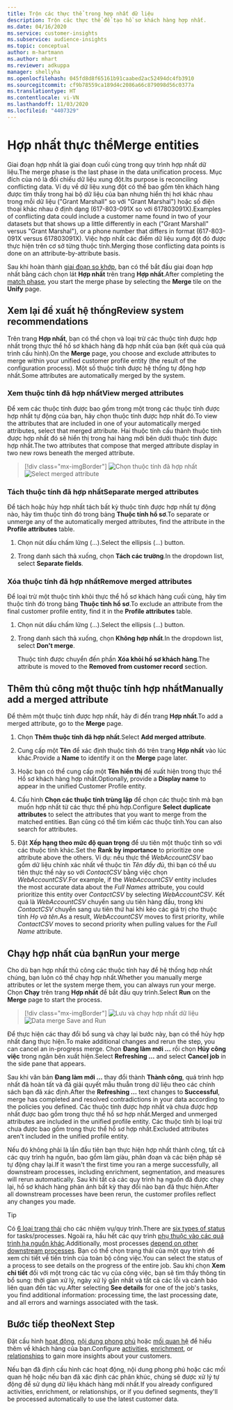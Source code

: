 ```yaml
---
title: Trộn các thực thể trong hợp nhất dữ liệu
description: Trộn các thực thể để tạo hồ sơ khách hàng hợp nhất.
ms.date: 04/16/2020
ms.service: customer-insights
ms.subservice: audience-insights
ms.topic: conceptual
author: m-hartmann
ms.author: mhart
ms.reviewer: adkuppa
manager: shellyha
ms.openlocfilehash: 045fd8d8f65161b91caabed2ac52494dc4fb3910
ms.sourcegitcommit: cf9b78559ca189d4c2086a66c879098d56c0377a
ms.translationtype: HT
ms.contentlocale: vi-VN
ms.lasthandoff: 11/03/2020
ms.locfileid: "4407329"
---
```

# <a name="merge-entities"></a><span data-ttu-id="d20cf-103">Hợp nhất thực thể</span><span class="sxs-lookup"><span data-stu-id="d20cf-103">Merge entities</span></span>

<span data-ttu-id="d20cf-104">Giai đoạn hợp nhất là giai đoạn cuối cùng trong quy trình hợp nhất dữ liệu.</span><span class="sxs-lookup"><span data-stu-id="d20cf-104">The merge phase is the last phase in the data unification process.</span></span> <span data-ttu-id="d20cf-105">Mục đích của nó là đối chiếu dữ liệu xung đột.</span><span class="sxs-lookup"><span data-stu-id="d20cf-105">Its purpose is reconciling conflicting data.</span></span> <span data-ttu-id="d20cf-106">Ví dụ về dữ liệu xung đột có thể bao gồm tên khách hàng được tìm thấy trong hai bộ dữ liệu của bạn nhưng hiển thị hơi khác nhau trong mỗi dữ liệu ("Grant Marshall" so với "Grant Marshal") hoặc số điện thoại khác nhau ở định dạng (617-803-091X so với 617803091X).</span><span class="sxs-lookup"><span data-stu-id="d20cf-106">Examples of conflicting data could include a customer name found in two of your datasets but that shows up a little differently in each ("Grant Marshall" versus "Grant Marshal"), or a phone number that differs in format (617-803-091X versus 617803091X).</span></span> <span data-ttu-id="d20cf-107">Việc hợp nhất các điểm dữ liệu xung đột đó được thực hiện trên cơ sở từng thuộc tính.</span><span class="sxs-lookup"><span data-stu-id="d20cf-107">Merging those conflicting data points is done on an attribute-by-attribute basis.</span></span>

<span data-ttu-id="d20cf-108">Sau khi hoàn thành [giai đoạn so khớp](match-entities.md), bạn có thể bắt đầu giai đoạn hợp nhất bằng cách chọn lát **Hợp nhất** trên trang **Hợp nhất**.</span><span class="sxs-lookup"><span data-stu-id="d20cf-108">After completing the [match phase](match-entities.md), you start the merge phase by selecting the **Merge** tile on the **Unify** page.</span></span>

## <a name="review-system-recommendations"></a><span data-ttu-id="d20cf-109">Xem lại đề xuất hệ thống</span><span class="sxs-lookup"><span data-stu-id="d20cf-109">Review system recommendations</span></span>

<span data-ttu-id="d20cf-110">Trên trang **Hợp nhất**, bạn có thể chọn và loại trừ các thuộc tính được hợp nhất trong thực thể hồ sơ khách hàng đã hợp nhất của bạn (kết quả của quá trình cấu hình).</span><span class="sxs-lookup"><span data-stu-id="d20cf-110">On the **Merge** page, you choose and exclude attributes to merge within your unified customer profile entity (the result of the configuration process).</span></span> <span data-ttu-id="d20cf-111">Một số thuộc tính được hệ thống tự động hợp nhất.</span><span class="sxs-lookup"><span data-stu-id="d20cf-111">Some attributes are automatically merged by the system.</span></span>

### <a name="view-merged-attributes"></a><span data-ttu-id="d20cf-112">Xem thuộc tính đã hợp nhất</span><span class="sxs-lookup"><span data-stu-id="d20cf-112">View merged attributes</span></span>

<span data-ttu-id="d20cf-113">Để xem các thuộc tính được bao gồm trong một trong các thuộc tính được hợp nhất tự động của bạn, hãy chọn thuộc tính được hợp nhất đó.</span><span class="sxs-lookup"><span data-stu-id="d20cf-113">To view the attributes that are included in one of your automatically merged attributes, select that merged attribute.</span></span> <span data-ttu-id="d20cf-114">Hai thuộc tính cấu thành thuộc tính được hợp nhất đó sẽ hiển thị trong hai hàng mới bên dưới thuộc tính được hợp nhất.</span><span class="sxs-lookup"><span data-stu-id="d20cf-114">The two attributes that compose that merged attribute display in two new rows beneath the merged attribute.</span></span>

> [!div class="mx-imgBorder"]
> <span data-ttu-id="d20cf-115">![Chọn thuộc tính đã hợp nhất](media/configure-data-merge-profile-attributes.png "Chọn thuộc tính đã hợp nhất")</span><span class="sxs-lookup"><span data-stu-id="d20cf-115">![Select merged attribute](media/configure-data-merge-profile-attributes.png "Select merged attribute")</span></span>

### <a name="separate-merged-attributes"></a><span data-ttu-id="d20cf-116">Tách thuộc tính đã hợp nhất</span><span class="sxs-lookup"><span data-stu-id="d20cf-116">Separate merged attributes</span></span>

<span data-ttu-id="d20cf-117">Để tách hoặc hủy hợp nhất tách bất kỳ thuộc tính được hợp nhất tự động nào, hãy tìm thuộc tính đó trong bảng **Thuộc tính hồ sơ**.</span><span class="sxs-lookup"><span data-stu-id="d20cf-117">To separate or unmerge any of the automatically merged attributes, find the attribute in the **Profile attributes** table.</span></span>

1. <span data-ttu-id="d20cf-118">Chọn nút dấu chấm lửng (...).</span><span class="sxs-lookup"><span data-stu-id="d20cf-118">Select the ellipsis (...) button.</span></span>
  
2. <span data-ttu-id="d20cf-119">Trong danh sách thả xuống, chọn **Tách các trường**.</span><span class="sxs-lookup"><span data-stu-id="d20cf-119">In the dropdown list, select **Separate fields**.</span></span>

### <a name="remove-merged-attributes"></a><span data-ttu-id="d20cf-120">Xóa thuộc tính đã hợp nhất</span><span class="sxs-lookup"><span data-stu-id="d20cf-120">Remove merged attributes</span></span>

<span data-ttu-id="d20cf-121">Để loại trừ một thuộc tính khỏi thực thể hồ sơ khách hàng cuối cùng, hãy tìm thuộc tính đó trong bảng **Thuộc tính hồ sơ**.</span><span class="sxs-lookup"><span data-stu-id="d20cf-121">To exclude an attribute from the final customer profile entity, find it in the **Profile attributes** table.</span></span>

1. <span data-ttu-id="d20cf-122">Chọn nút dấu chấm lửng (...).</span><span class="sxs-lookup"><span data-stu-id="d20cf-122">Select the ellipsis (...) button.</span></span>
  
2. <span data-ttu-id="d20cf-123">Trong danh sách thả xuống, chọn **Không hợp nhất**.</span><span class="sxs-lookup"><span data-stu-id="d20cf-123">In the dropdown list, select **Don't merge**.</span></span>

   <span data-ttu-id="d20cf-124">Thuộc tính được chuyển đến phần **Xóa khỏi hồ sơ khách hàng**.</span><span class="sxs-lookup"><span data-stu-id="d20cf-124">The attribute is moved to the **Removed from customer record** section.</span></span>

## <a name="manually-add-a-merged-attribute"></a><span data-ttu-id="d20cf-125">Thêm thủ công một thuộc tính hợp nhất</span><span class="sxs-lookup"><span data-stu-id="d20cf-125">Manually add a merged attribute</span></span>

<span data-ttu-id="d20cf-126">Để thêm một thuộc tính được hợp nhất, hãy đi đến trang **Hợp nhất**.</span><span class="sxs-lookup"><span data-stu-id="d20cf-126">To add a merged attribute, go to the **Merge** page.</span></span>

1. <span data-ttu-id="d20cf-127">Chọn **Thêm thuộc tính đã hợp nhất**.</span><span class="sxs-lookup"><span data-stu-id="d20cf-127">Select **Add merged attribute**.</span></span>

2. <span data-ttu-id="d20cf-128">Cung cấp một **Tên** để xác định thuộc tính đó trên trang **Hợp nhất** vào lúc khác.</span><span class="sxs-lookup"><span data-stu-id="d20cf-128">Provide a **Name** to identify it on the **Merge** page later.</span></span>

3. <span data-ttu-id="d20cf-129">Hoặc bạn có thể cung cấp một **Tên hiển thị** để xuất hiện trong thực thể Hồ sơ khách hàng hợp nhất.</span><span class="sxs-lookup"><span data-stu-id="d20cf-129">Optionally, provide a **Display name** to appear in the unified Customer Profile entity.</span></span>

4. <span data-ttu-id="d20cf-130">Cấu hình **Chọn các thuộc tính trùng lặp** để chọn các thuộc tính mà bạn muốn hợp nhất từ các thực thể phù hợp.</span><span class="sxs-lookup"><span data-stu-id="d20cf-130">Configure **Select duplicate attributes** to select the attributes that you want to merge from the matched entities.</span></span> <span data-ttu-id="d20cf-131">Bạn cũng có thể tìm kiếm các thuộc tính.</span><span class="sxs-lookup"><span data-stu-id="d20cf-131">You can also search for attributes.</span></span>

5. <span data-ttu-id="d20cf-132">Đặt **Xếp hạng theo mức độ quan trọng** để ưu tiên một thuộc tính so với các thuộc tính khác.</span><span class="sxs-lookup"><span data-stu-id="d20cf-132">Set the **Rank by importance** to prioritize one attribute above the others.</span></span> <span data-ttu-id="d20cf-133">Ví dụ: nếu thực thể *WebAccountCSV* bao gồm dữ liệu chính xác nhất về thuộc tín *Tên đầy đủ*, thì bạn có thể ưu tiên thực thể này so với *ContactCSV* bằng việc chọn *WebAccountCSV*.</span><span class="sxs-lookup"><span data-stu-id="d20cf-133">For example, if the *WebAccountCSV* entity includes the most accurate data about the *Full Names* attribute, you could prioritize this entity over *ContactCSV* by selecting *WebAccountCSV*.</span></span> <span data-ttu-id="d20cf-134">Kết quả là *WebAccountCSV* chuyển sang ưu tiên hàng đầu, trong khi *ContactCSV* chuyển sang ưu tiên thứ hai khi kéo các giá trị cho thuộc tính *Họ và tên*.</span><span class="sxs-lookup"><span data-stu-id="d20cf-134">As a result, *WebAccountCSV* moves to first priority, while *ContactCSV* moves to second priority when pulling values for the *Full Name* attribute.</span></span>

## <a name="run-your-merge"></a><span data-ttu-id="d20cf-135">Chạy hợp nhất của bạn</span><span class="sxs-lookup"><span data-stu-id="d20cf-135">Run your merge</span></span>

<span data-ttu-id="d20cf-136">Cho dù bạn hợp nhất thủ công các thuộc tính hay để hệ thống hợp nhất chúng, bạn luôn có thể chạy hợp nhất.</span><span class="sxs-lookup"><span data-stu-id="d20cf-136">Whether you manually merge attributes or let the system merge them, you can always run your merge.</span></span> <span data-ttu-id="d20cf-137">Chọn **Chạy** trên trang **Hợp nhất** để bắt đầu quy trình.</span><span class="sxs-lookup"><span data-stu-id="d20cf-137">Select **Run** on the **Merge** page to start the process.</span></span>

> [!div class="mx-imgBorder"]
> <span data-ttu-id="d20cf-138">![Lưu và chạy hợp nhất dữ liệu](media/configure-data-merge-save-run.png "Lưu và chạy hợp nhất dữ liệu")</span><span class="sxs-lookup"><span data-stu-id="d20cf-138">![Data merge Save and Run](media/configure-data-merge-save-run.png "Data merge Save and Run")</span></span>

<span data-ttu-id="d20cf-139">Để thực hiện các thay đổi bổ sung và chạy lại bước này, bạn có thể hủy hợp nhất đang thực hiện.</span><span class="sxs-lookup"><span data-stu-id="d20cf-139">To make additional changes and rerun the step, you can cancel an in-progress merge.</span></span> <span data-ttu-id="d20cf-140">Chọn **Đang làm mới ...** rồi chọn **Hủy công việc**  trong ngăn bên xuất hiện.</span><span class="sxs-lookup"><span data-stu-id="d20cf-140">Select **Refreshing ...** and select **Cancel job**  in the side pane that appears.</span></span>

<span data-ttu-id="d20cf-141">Sau khi văn bản **Đang làm mới ...** thay đổi thành **Thành công**, quá trình hợp nhất đã hoàn tất và đã giải quyết mẫu thuẫn trong dữ liệu theo các chính sách bạn đã xác định.</span><span class="sxs-lookup"><span data-stu-id="d20cf-141">After the **Refreshing ...** text changes to **Successful**, merge has completed and resolved contradictions in your data according to the policies you defined.</span></span> <span data-ttu-id="d20cf-142">Các thuộc tính được hợp nhất và chưa được hợp nhất được bao gồm trong thực thể hồ sơ hợp nhất.</span><span class="sxs-lookup"><span data-stu-id="d20cf-142">Merged and unmerged attributes are included in the unified profile entity.</span></span> <span data-ttu-id="d20cf-143">Các thuộc tính bị loại trừ chưa được bao gồm trong thực thể hồ sơ hợp nhất.</span><span class="sxs-lookup"><span data-stu-id="d20cf-143">Excluded attributes aren't included in the unified profile entity.</span></span>

<span data-ttu-id="d20cf-144">Nếu đó không phải là lần đầu tiên bạn thực hiện hợp nhất thành công, tất cả các quy trình hạ nguồn, bao gồm làm giàu, phân đoạn và các biện pháp sẽ tự động chạy lại.</span><span class="sxs-lookup"><span data-stu-id="d20cf-144">If it wasn't the first time you ran a merge successfully, all downstream processes, including enrichment, segmentation, and measures will rerun automatically.</span></span> <span data-ttu-id="d20cf-145">Sau khi tất cả các quy trình hạ nguồn đã được chạy lại, hồ sơ khách hàng phản ánh bất kỳ thay đổi nào bạn đã thực hiện.</span><span class="sxs-lookup"><span data-stu-id="d20cf-145">After all downstream processes have been rerun, the customer profiles reflect any changes you made.</span></span>

> [!TIP]
> <span data-ttu-id="d20cf-146">Có [6 loại trạng thái](system.md#status-types) cho các nhiệm vụ/quy trình.</span><span class="sxs-lookup"><span data-stu-id="d20cf-146">There are [six types of status](system.md#status-types) for tasks/processes.</span></span> <span data-ttu-id="d20cf-147">Ngoài ra, hầu hết các quy trình [phụ thuộc vào các quá trình hạ nguồn khác](system.md#refresh-policies).</span><span class="sxs-lookup"><span data-stu-id="d20cf-147">Additionally, most processes [depend on other downstream processes](system.md#refresh-policies).</span></span> <span data-ttu-id="d20cf-148">Bạn có thể chọn trạng thái của một quy trình để xem chi tiết về tiến trình của toàn bộ công việc.</span><span class="sxs-lookup"><span data-stu-id="d20cf-148">You can select the status of a process to see details on the progress of the entire job.</span></span> <span data-ttu-id="d20cf-149">Sau khi chọn **Xem chi tiết** đối với một trong các tác vụ của công việc, bạn sẽ tìm thấy thông tin bổ sung: thời gian xử lý, ngày xử lý gần nhất và tất cả các lỗi và cảnh báo liên quan đến tác vụ.</span><span class="sxs-lookup"><span data-stu-id="d20cf-149">After selecting **See details** for one of the job's tasks, you find additional information: processing time, the last processing date, and all errors and warnings associated with the task.</span></span>

## <a name="next-step"></a><span data-ttu-id="d20cf-150">Bước tiếp theo</span><span class="sxs-lookup"><span data-stu-id="d20cf-150">Next Step</span></span>

<span data-ttu-id="d20cf-151">Đặt cấu hình [hoạt động](activities.md), [nội dung phong phú](enrichment-microsoft-graph.md) hoặc [mối quan hệ](relationships.md) để hiểu thêm về khách hàng của bạn.</span><span class="sxs-lookup"><span data-stu-id="d20cf-151">Configure [activities](activities.md), [enrichment](enrichment-microsoft-graph.md), or [relationships](relationships.md) to gain more insights about your customers.</span></span>

<span data-ttu-id="d20cf-152">Nếu bạn đã định cấu hình các hoạt động, nội dung phong phú hoặc các mối quan hệ hoặc nếu bạn đã xác định các phân khúc, chúng sẽ được xử lý tự động để sử dụng dữ liệu khách hàng mới nhất.</span><span class="sxs-lookup"><span data-stu-id="d20cf-152">If you already configured activities, enrichment, or relationships, or if you defined segments, they'll be processed automatically to use the latest customer data.</span></span>


